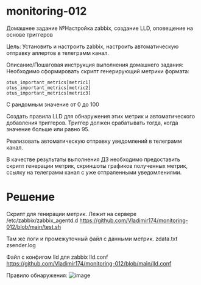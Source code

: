 # monitoring-012
Домашнее задание
№Настройка zabbix, создание LLD, оповещение на основе триггеров

Цель:
Установить и настроить zabbix, настроить автоматическую отправку аллертов в телеграмм канал.


Описание/Пошаговая инструкция выполнения домашнего задания:
Необходимо сформировать скрипт генерирующий метрики формата:

```
otus_important_metrics[metric1]
otus_important_metrics[metric2]
otus_important_metrics[metric3]
```
С рандомным значение от 0 до 100

Создать правила LLD для обнаружения этих метрик и автоматического добавления триггеров. Триггер должен срабатывать тогда, когда значение больше или равно 95.

Реализовать автоматическую отправку уведомлений в телеграмм канал.

В качестве результаты выполнения ДЗ необходимо предоставить скрипт генерации метрик, скриншоты графиков полученных метрик, ссылку на телеграмм канал с уже отпраленными уведомлениями.

# Решение
Скрипт для генирации метрик. Лежит на сервере /etc/zabbix/zabbix_agentd.d
https://github.com/Vladimir174/monitoring-012/blob/main/test.sh

Там же логи и промежуточный файл с данными метрик.
zdata.txt
zsender.log

Файл с конфигом lld для zabbix lld.conf
https://github.com/Vladimir174/monitoring-012/blob/main/lld.conf

Правило обнаружения:
![image](https://github.com/Vladimir174/monitoring-012/assets/40054398/ea5da253-4056-4371-88f6-664a54ee15b3)






